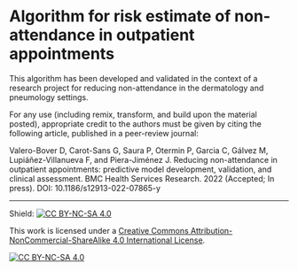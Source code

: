# Algorithm for risk estimate of non-attendance in outpatient appointments

This algorithm has been developed and validated in the context of a research project for reducing non-attendance in the dermatology and pneumology settings. 

For any use (including remix, transform, and build upon the material posted), appropriate credit to the authors must be given by citing the following article, published in a peer-review journal:

Valero-Bover D, Carot-Sans G, Saura P, Otermin P, Garcia C, Gálvez M, Lupiáñez-Villanueva F, and Piera-Jiménez J. Reducing non-attendance in outpatient appointments: predictive model development, validation, and clinical assessment. BMC Health Services Research. 2022 (Accepted; In press). DOI: 10.1186/s12913-022-07865-y


---


Shield: [![CC BY-NC-SA 4.0][cc-by-nc-sa-shield]][cc-by-nc-sa]
 
This work is licensed under a
[Creative Commons Attribution-NonCommercial-ShareAlike 4.0 International License][cc-by-nc-sa].
 
[![CC BY-NC-SA 4.0][cc-by-nc-sa-image]][cc-by-nc-sa]
 
[cc-by-nc-sa]: http://creativecommons.org/licenses/by-nc-sa/4.0/
[cc-by-nc-sa-image]: https://licensebuttons.net/l/by-nc-sa/4.0/88x31.png
[cc-by-nc-sa-shield]: https://img.shields.io/badge/License-CC%20BY--NC--SA%204.0-lightgrey.svg
